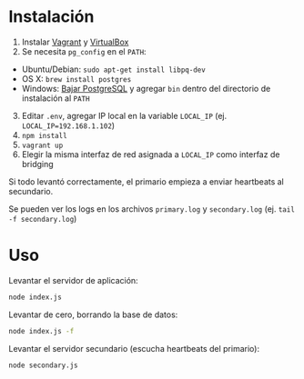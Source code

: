 Instalación
===========

1. Instalar [Vagrant](https://www.vagrantup.com/downloads) y [VirtualBox](https://www.virtualbox.org/wiki/Downloads)
2. Se necesita `pg_config` en el `PATH`:
  * Ubuntu/Debian: `sudo apt-get install libpq-dev`
  * OS X: `brew install postgres`
  * Windows: [Bajar PostgreSQL](http://www.postgresql.org/download/windows/) y agregar `bin` dentro del directorio de instalación al `PATH`
3. Editar `.env`, agregar IP local en la variable `LOCAL_IP` (ej. `LOCAL_IP=192.168.1.102`)
4. `npm install`
5. `vagrant up`
6. Elegir la misma interfaz de red asignada a `LOCAL_IP` como interfaz de bridging

Si todo levantó correctamente, el primario empieza a enviar heartbeats al secundario.

Se pueden ver los logs en los archivos `primary.log` y `secondary.log` (ej. `tail -f secondary.log`)

Uso
===

Levantar el servidor de aplicación:

```sh
node index.js
```

Levantar de cero, borrando la base de datos:

```sh
node index.js -f
```

Levantar el servidor secundario (escucha heartbeats del primario):

```sh
node secondary.js
```
